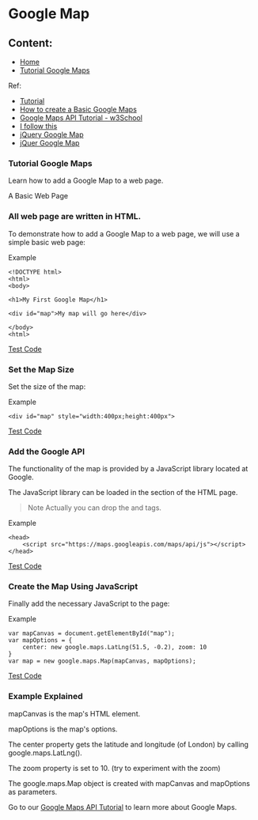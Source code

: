 <h1 id="home">Google Map</h1>

## Content:

<ul>
	<li><a href="#home">Home</a></li>
	<li><a href="#tutgoomap">Tutorial Google Maps</a></li>
</ul>


Ref:

* [Tutorial](https://developers.google.com/maps/)
* [How to create a Basic Google Maps](http://findnerd.com/list/view/How-to-create-a-Basic-Google-Maps/17490/)
* [Google Maps API Tutorial - w3School](http://www.w3schools.com/googleapi/default.asp)
* [I follow this](http://www.tutorialspoint.com/google_maps/index.htm)
* [jQuery Google Map](http://tilotiti.github.io/jQuery-Google-Map/)
* [jQuer Google Map](https://hpneo.github.io/gmaps/)


	
<h3 id="tutgoomap">Tutorial Google Maps</h3>

Learn how to add a Google Map to a web page.

A Basic Web Page

### All web page are written in HTML.

To demonstrate how to add a Google Map to a web page, we will use a simple basic web page:

Example

	<!DOCTYPE html>
	<html>
	<body>

	<h1>My First Google Map</h1>

	<div id="map">My map will go here</div>

	</body>
	<html>

[Test Code](http://www.w3schools.com/howto/tryit.asp?filename=tryhow_google_map_1)		

### Set the Map Size

Set the size of the map:

Example

	<div id="map" style="width:400px;height:400px">

[Test Code](http://www.w3schools.com/howto/tryit.asp?filename=tryhow_google_map_2)	

### Add the Google API

The functionality of the map is provided by a JavaScript library located at Google.

The JavaScript library can be loaded in the <head> section of the HTML page.

> Note	Actually you can drop the <head> and </head> tags.

Example

	<head>
		<script src="https://maps.googleapis.com/maps/api/js"></script>
	</head>

[Test Code](http://www.w3schools.com/howto/tryit.asp?filename=tryhow_google_map_3)

### Create the Map Using JavaScript

Finally add the necessary JavaScript to the page:

Example

	var mapCanvas = document.getElementById("map");
	var mapOptions = {
	    center: new google.maps.LatLng(51.5, -0.2), zoom: 10
	}
	var map = new google.maps.Map(mapCanvas, mapOptions);

[Test Code](http://www.w3schools.com/howto/tryit.asp?filename=tryhow_google_map_4)	

### Example Explained

mapCanvas is the map's HTML element.

mapOptions is the map's options.

The center property gets the latitude and longitude (of London) by calling google.maps.LatLng().

The zoom property is set to 10. (try to experiment with the zoom)

The google.maps.Map object is created with mapCanvas and mapOptions as parameters.

Go to our [Google Maps API Tutorial](http://www.w3schools.com/howto/tryit) to learn more about Google Maps.
